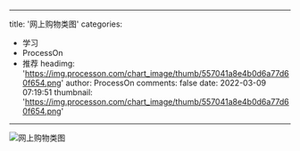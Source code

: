 
---
title: '网上购物类图'
categories: 
 - 学习
 - ProcessOn
 - 推荐
headimg: 'https://img.processon.com/chart_image/thumb/557041a8e4b0d6a77d60f654.png'
author: ProcessOn
comments: false
date: 2022-03-09 07:19:51
thumbnail: 'https://img.processon.com/chart_image/thumb/557041a8e4b0d6a77d60f654.png'
---

<div>   
<img class="thumb" alt="网上购物类图" src="https://img.processon.com/chart_image/thumb/557041a8e4b0d6a77d60f654.png" referrerpolicy="no-referrer">
<p></p>  
</div>
            
